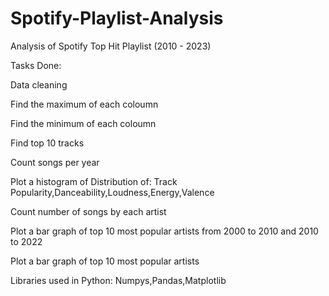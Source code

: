 # Spotify-Playlist-Analysis
Analysis of Spotify Top Hit Playlist (2010 - 2023)

Tasks Done:

Data cleaning 

Find the maximum of each coloumn

Find the minimum of each coloumn

Find top 10 tracks

Count songs per year

Plot a histogram of Distribution of: Track Popularity,Danceability,Loudness,Energy,Valence

Count number of songs by each artist

Plot a bar graph of top 10 most popular artists from 2000 to 2010 and 2010 to 2022

Plot a bar graph of top 10 most popular artists

Libraries used in Python: Numpys,Pandas,Matplotlib


